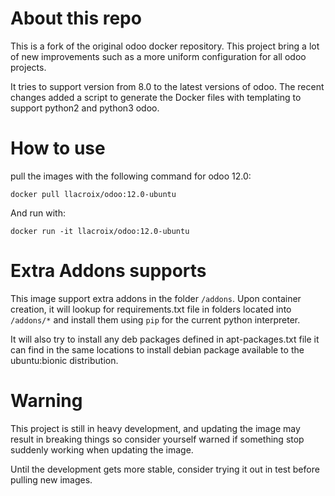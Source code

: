About this repo
===============

This is a fork of the original odoo docker repository. This project bring a lot of new
improvements such as a more uniform configuration for all odoo projects.

It tries to support version from 8.0 to the latest versions of odoo. The recent changes
added a script to generate the Docker files with templating to support python2 and python3
odoo.

How to use
==========

pull the images with the following command for odoo 12.0:

    docker pull llacroix/odoo:12.0-ubuntu

And run with:

    docker run -it llacroix/odoo:12.0-ubuntu

Extra Addons supports
=====================

This image support extra addons in the folder `/addons`. Upon container creation, it will
lookup for requirements.txt file in folders located into `/addons/*` and install them using
`pip` for the current python interpreter.

It will also try to install any deb packages defined in apt-packages.txt file it can find in
the same locations to install debian package available to the ubuntu:bionic distribution.

Warning
=======

This project is still in heavy development, and updating the image may result in breaking
things so consider yourself warned if something stop suddenly working when updating the image.

Until the development gets more stable, consider trying it out in test before pulling new images.
